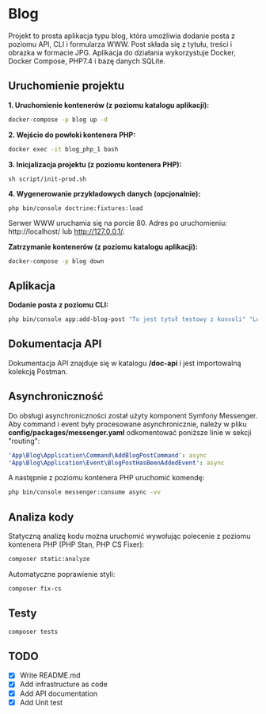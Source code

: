 # Blog

Projekt to prosta aplikacja typu blog, która umożliwia dodanie posta z poziomu API, CLI i formularza WWW. Post składa się z tytułu, treści i obrazka w formacie JPG. Aplikacja do działania wykorzystuje Docker, Docker Compose, PHP7.4 i bazę danych SQLite. 

## Uruchomienie projektu

**1. Uruchomienie kontenerów (z poziomu katalogu aplikacji):**

```bash
docker-compose -p blog up -d
```

**2. Wejście do powłoki kontenera PHP:**

```bash
docker exec -it blog_php_1 bash
```

**3. Inicjalizacja projektu (z poziomu kontenera PHP):**

```
sh script/init-prod.sh
```

**4. Wygenerowanie przykładowych danych (opcjonalnie):**

```
php bin/console doctrine:fixtures:load
```

Serwer WWW uruchamia się na porcie 80. 
Adres po uruchomieniu: http://localhost/ lub http://127.0.0.1/.

**Zatrzymanie kontenerów (z poziomu katalogu aplikacji):**

```bash
docker-compose -p blog down
```

## Aplikacja

**Dodanie posta z poziomu CLI:**

```bash
php bin/console app:add-blog-post "To jest tytuł testowy z konsoli" "Lorem ipsum dolor sit amet, consectetur adipiscing elit, sed do eiusmod tempor incididunt ut labore et dolore magna aliqua." "/var/www/html/tests/example.jpg"
```

## Dokumentacja API

Dokumentacja API znajduje się w katalogu **/doc-api** i jest importowalną kolekcją Postman.

## Asynchroniczność

Do obsługi asynchroniczności został użyty komponent Symfony Messenger. Aby command i event były procesowane asynchronicznie, należy w pliku **config/packages/messenger.yaml** odkomentować poniższe linie w sekcji "routing":

```yaml
'App\Blog\Application\Command\AddBlogPostCommand': async
'App\Blog\Application\Event\BlogPostHasBeenAddedEvent': async
```

A następnie z poziomu kontenera PHP uruchomić komendę:

```bash
php bin/console messenger:consume async -vv
```

## Analiza kody

Statyczną analizę kodu można uruchomić wywołując polecenie z poziomu kontenera PHP (PHP Stan, PHP CS Fixer):

```bash
composer static:analyze
```

Automatyczne poprawienie styli:

```bash
composer fix-cs
```

## Testy

```bash
composer tests
```



## TODO

- [x] Write README.md
- [x] Add infrastructure as code
- [x] Add API documentation
- [x] Add Unit test